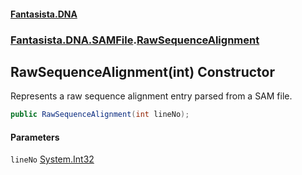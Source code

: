 #### [Fantasista.DNA](index.md 'index')
### [Fantasista.DNA.SAMFile](Fantasista.DNA.SAMFile.md 'Fantasista.DNA.SAMFile').[RawSequenceAlignment](Fantasista.DNA.SAMFile.RawSequenceAlignment.md 'Fantasista.DNA.SAMFile.RawSequenceAlignment')

## RawSequenceAlignment(int) Constructor

Represents a raw sequence alignment entry parsed from a SAM file.

```csharp
public RawSequenceAlignment(int lineNo);
```
#### Parameters

<a name='Fantasista.DNA.SAMFile.RawSequenceAlignment.RawSequenceAlignment(int).lineNo'></a>

`lineNo` [System.Int32](https://docs.microsoft.com/en-us/dotnet/api/System.Int32 'System.Int32')